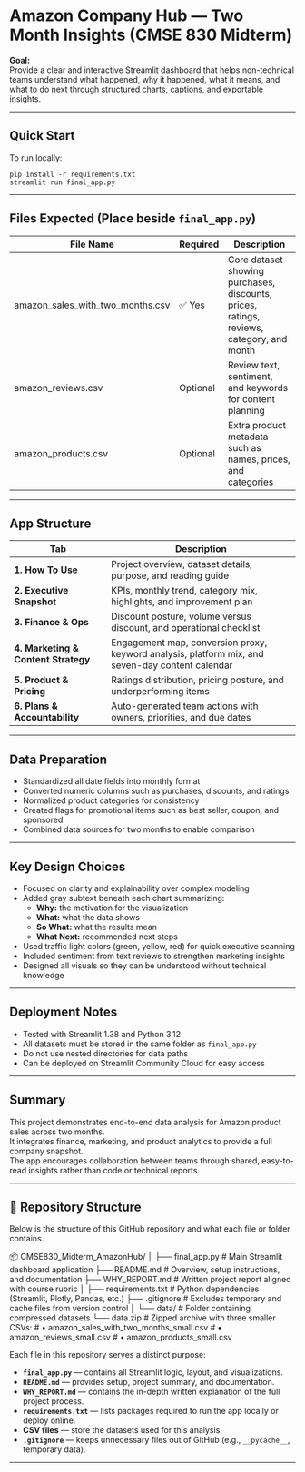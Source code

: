 # Amazon Company Hub — Two Month Insights (CMSE 830 Midterm)

**Goal:**  
Provide a clear and interactive Streamlit dashboard that helps non-technical teams understand what happened, why it happened, what it means, and what to do next through structured charts, captions, and exportable insights.

---

## Quick Start

To run locally:

```
pip install -r requirements.txt
streamlit run final_app.py
```

---

## Files Expected (Place beside `final_app.py`)

| File Name | Required | Description |
|------------|-----------|-------------|
| amazon_sales_with_two_months.csv | ✅ Yes | Core dataset showing purchases, discounts, prices, ratings, reviews, category, and month |
| amazon_reviews.csv | Optional | Review text, sentiment, and keywords for content planning |
| amazon_products.csv | Optional | Extra product metadata such as names, prices, and categories |

---

## App Structure

| Tab | Description |
|------|-------------|
| **1. How To Use** | Project overview, dataset details, purpose, and reading guide |
| **2. Executive Snapshot** | KPIs, monthly trend, category mix, highlights, and improvement plan |
| **3. Finance & Ops** | Discount posture, volume versus discount, and operational checklist |
| **4. Marketing & Content Strategy** | Engagement map, conversion proxy, keyword analysis, platform mix, and seven-day content calendar |
| **5. Product & Pricing** | Ratings distribution, pricing posture, and underperforming items |
| **6. Plans & Accountability** | Auto-generated team actions with owners, priorities, and due dates |

---

## Data Preparation

- Standardized all date fields into monthly format  
- Converted numeric columns such as purchases, discounts, and ratings  
- Normalized product categories for consistency  
- Created flags for promotional items such as best seller, coupon, and sponsored  
- Combined data sources for two months to enable comparison  

---

## Key Design Choices

- Focused on clarity and explainability over complex modeling  
- Added gray subtext beneath each chart summarizing:  
  - **Why:** the motivation for the visualization  
  - **What:** what the data shows  
  - **So What:** what the results mean  
  - **What Next:** recommended next steps  
- Used traffic light colors (green, yellow, red) for quick executive scanning  
- Included sentiment from text reviews to strengthen marketing insights  
- Designed all visuals so they can be understood without technical knowledge  

---

## Deployment Notes

- Tested with Streamlit 1.38 and Python 3.12  
- All datasets must be stored in the same folder as `final_app.py`  
- Do not use nested directories for data paths  
- Can be deployed on Streamlit Community Cloud for easy access  

---

## Summary

This project demonstrates end-to-end data analysis for Amazon product sales across two months.  
It integrates finance, marketing, and product analytics to provide a full company snapshot.  
The app encourages collaboration between teams through shared, easy-to-read insights rather than code or technical reports.

---

## 📁 Repository Structure

Below is the structure of this GitHub repository and what each file or folder contains.

📦 CMSE830_Midterm_AmazonHub/
│
├── final_app.py              # Main Streamlit dashboard application
├── README.md                 # Overview, setup instructions, and documentation
├── WHY_REPORT.md             # Written project report aligned with course rubric
│
├── requirements.txt          # Python dependencies (Streamlit, Plotly, Pandas, etc.)
├── .gitignore                # Excludes temporary and cache files from version control
│
└── data/                     # Folder containing compressed datasets
    └── data.zip              # Zipped archive with three smaller CSVs:
                              #   • amazon_sales_with_two_months_small.csv
                              #   • amazon_reviews_small.csv
                              #   • amazon_products_small.csv

Each file in this repository serves a distinct purpose:
- **`final_app.py`** — contains all Streamlit logic, layout, and visualizations.
- **`README.md`** — provides setup, project summary, and documentation.
- **`WHY_REPORT.md`** — contains the in-depth written explanation of the full project process.
- **`requirements.txt`** — lists packages required to run the app locally or deploy online.
- **CSV files** — store the datasets used for this analysis.
- **`.gitignore`** — keeps unnecessary files out of GitHub (e.g., `__pycache__`, temporary data).

---
